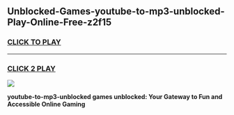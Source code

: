 
## Unblocked-Games-youtube-to-mp3-unblocked-Play-Online-Free-z2f15
<h3>
<a href="https://premium76.site?title=youtube-to-mp3-unblocked&ref=26A">CLICK TO PLAY</a></h3>
<hr>

<h3>
<a href="https://premium76.site?title=youtube-to-mp3-unblocked&ref=26A">CLICK 2 PLAY</a>
  
</h3>

<a href="https://premium76.site?title=youtube-to-mp3-unblocked&ref=26A"><img src="https://clearcache.store/games.png"></a>


**youtube-to-mp3-unblocked games unblocked: Your Gateway to Fun and Accessible Online Gaming**
